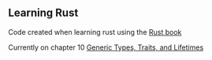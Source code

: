 Learning Rust
-------------

Code created when learning rust using the [Rust book](https://doc.rust-lang.org/book/)

Currently on chapter 10 [Generic Types, Traits, and Lifetimes](https://doc.rust-lang.org/book/ch10-00-generics.html)
